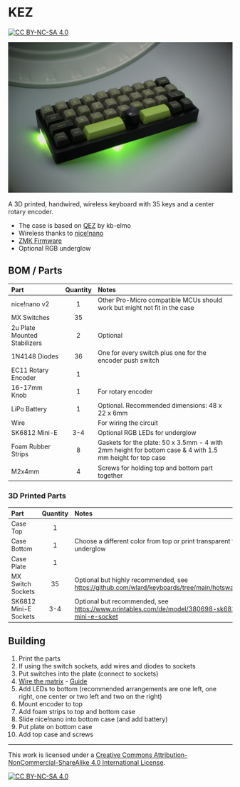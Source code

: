 # KEZ


[![CC BY-NC-SA 4.0][cc-by-nc-sa-shield]][cc-by-nc-sa]

![KEZ](pics/front.jpg)

A 3D printed, handwired, wireless keyboard with 35 keys and a center rotary encoder.

- The case is based on [QEZ](https://github.com/kb-elmo/QEZ) by kb-elmo
- Wireless thanks to [nice!nano](https://nicekeyboards.com/nice-nano)
- [ZMK Firmware](https://github.com/waht/kez_zmk_firmware/)
- Optional RGB underglow

## BOM / Parts

| Part      | Quantity | Notes| 
| :-------------- | :---: | :------ |
|nice!nano v2|1|Other Pro-Micro compatible MCUs should work but might not fit in the case|
|MX Switches|35|
|2u Plate Mounted Stabilizers|2|Optional
|1N4148 Diodes|36|One for every switch plus one for the encoder push switch
|EC11 Rotary Encoder|1|
|16-17mm Knob|1|For rotary encoder
|LiPo Battery|1|Optional. Recommended dimensions: 48 x 22 x 6mm
|Wire||For wiring the circuit
|SK6812 Mini-E|3-4|Optional RGB LEDs for underglow
|Foam Rubber Strips|8| Gaskets for the plate: 50 x 3.5mm - 4 with 2mm height for bottom case & 4 with 1.5 mm height for top case
|M2x4mm|4|Screws for holding top and bottom part together

### 3D Printed Parts

| Part      | Quantity | Notes| 
| :-------------- | :---: | :------ |
|Case Top|1|
|Case Bottom|1|Choose a different color from top or print transparent for RGB underglow
|Case Plate|1|
|MX Switch Sockets|35|Optional but highly recommended, see https://github.com/wlard/keyboards/tree/main/hotswap_socket
|SK6812 Mini-E Sockets|3-4|Optional but recommended, see https://www.printables.com/de/model/380698-sk6812-mini-e-socket

## Building

1. Print the parts
1. If using the switch sockets, add wires and diodes to sockets
1. Put switches into the plate (connect to sockets)
1. [Wire the matrix](/pics/matrix.png) - [Guide](https://github.com/samhocevar-forks/qmk-firmware/blob/master/docs/hand_wire.md#wiring-the-matrix)
1. Add LEDs to bottom (recommended arrangements are one left, one right, one center or two left and two on the right)
1. Mount encoder to top
1. Add foam strips to top and bottom case
1. Slide nice!nano into bottom case (and add battery)
1. Put plate on bottom case
1. Add top case and screws

---

This work is licensed under a
[Creative Commons Attribution-NonCommercial-ShareAlike 4.0 International License][cc-by-nc-sa].

[![CC BY-NC-SA 4.0][cc-by-nc-sa-image]][cc-by-nc-sa]

[cc-by-nc-sa]: http://creativecommons.org/licenses/by-nc-sa/4.0/
[cc-by-nc-sa-image]: https://licensebuttons.net/l/by-nc-sa/4.0/88x31.png
[cc-by-nc-sa-shield]: https://img.shields.io/badge/License-CC%20BY--NC--SA%204.0-lightgrey.svg
